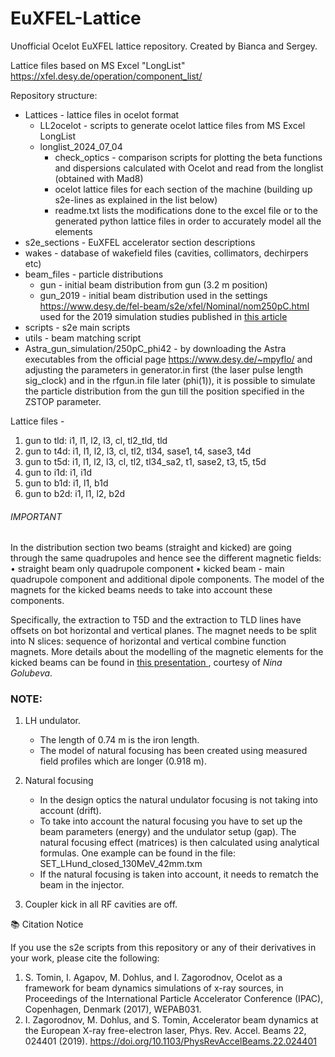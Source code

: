 # EuXFEL-Lattice
Unofficial Ocelot EuXFEL lattice repository. Created by Bianca and Sergey. 

Lattice files based on MS Excel "LongList" https://xfel.desy.de/operation/component_list/

Repository structure:
* Lattices - lattice files in ocelot format
  * LL2ocelot - scripts to generate ocelot lattice files from MS Excel LongList 
  * longlist_2024_07_04
    * check_optics - comparison scripts for plotting the beta functions and dispersions calculated with Ocelot and read from the longlist (obtained with Mad8)
    * ocelot lattice files for each section of the machine (building up s2e-lines as explained in the list below)
    * readme.txt lists the modifications done to the excel file or to the generated python lattice files in order to accurately model all the elements
* s2e_sections - EuXFEL accelerator section descriptions 
* wakes - database of wakefield files (cavities, collimators, dechirpers etc)
* beam_files - particle distributions 
  * gun - initial beam distribution from gun (3.2 m position) 
  * gun_2019 - initial beam distribution used in the settings https://www.desy.de/fel-beam/s2e/xfel/Nominal/nom250pC.html used for the 2019 simulation studies published in [this article](https://www.sciencedirect.com/science/article/abs/pii/S0168900221000954)
* scripts - s2e main scripts 
* utils - beam matching script
* Astra_gun_simulation/250pC_phi42 - by downloading the Astra executables from the official page https://www.desy.de/~mpyflo/ and adjusting the parameters in generator.in first (the laser pulse length sig_clock) and in the rfgun.in file later (phi(1)), it is possible to simulate the particle distribution from the gun till the position specified in the ZSTOP parameter.


Lattice files - 
1. gun to tld: i1, l1, l2, l3, cl, tl2_tld, tld
2. gun to t4d: i1, l1, l2, l3, cl, tl2, tl34, sase1, t4, sase3, t4d
3. gun to t5d: i1, l1, l2, l3, cl, tl2, tl34_sa2, t1, sase2, t3, t5, t5d
4. gun to i1d: i1, i1d
5. gun to b1d: i1, l1, b1d
6. gun to b2d: i1, l1, l2, b2d

######  IMPORTANT ######
In the distribution section two beams (straight and kicked) are going through the same quadrupoles and hence see the different magnetic fields:
          • straight beam only quadrupole component
          • kicked beam - main quadrupole component and additional dipole components. 
The model of the magnets for the kicked beams needs to take into account these components.

Specifically, the extraction to T5D and the extraction to TLD lines have offsets on bot horizontal and vertical planes. The magnet needs to be split into N slices: sequence of horizontal and vertical combine function magnets.
More details about the modelling of the magnetic elements for the kicked beams can be found in [ this presentation ](NewModel_T1_TLD_Jan2025.pdf), courtesy of *Nina Golubeva*.


### NOTE:
1. LH undulator.
   - The length of 0.74 m is the iron length.
   - The model of natural focusing has been created using measured field profiles which are longer (0.918 m).

2. Natural focusing
   - In the design optics the natural undulator focusing is not taking into account (drift).
   - To take into account the natural focusing you have
     to set up the beam parameters (energy) and the undulator setup (gap).
     The natural focusing effect (matrices) is then calculated using analytical formulas. One example can be found in the file:
     SET_LHund_closed_130MeV_42mm.txm
   - If the natural focusing is taken into account, it needs to rematch the beam in the injector.

3. Coupler kick in all RF cavities are off.

📚 Citation Notice

If you use the s2e scripts from this repository or any of their derivatives in your work, please cite the following:
1. S. Tomin, I. Agapov, M. Dohlus, and I. Zagorodnov, Ocelot as a framework for beam dynamics simulations of x-ray sources,
in Proceedings of the International Particle Accelerator Conference (IPAC), Copenhagen, Denmark (2017), WEPAB031.
2. I. Zagorodnov, M. Dohlus, and S. Tomin, Accelerator beam dynamics at the European X-ray free-electron laser,
Phys. Rev. Accel. Beams 22, 024401 (2019). https://doi.org/10.1103/PhysRevAccelBeams.22.024401

